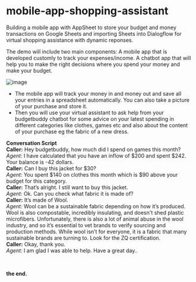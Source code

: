 # mobile-app-shopping-assistant
Building a mobile app with AppSheet to store your budget and money transactions on Google Sheets and importing Sheets into Dialogflow for virtual shopping assistance with dynamic reponses.

The demo will include two main components:
A mobile app that is developed customly to track your expenses/income.
A chatbot app that will help you to make the right decisions where you spend your money and make your budget.

![image](https://user-images.githubusercontent.com/10263373/113988037-f033ee80-9846-11eb-90a0-ea945290886f.png)
* The mobile app will track your money in and money out and save all your entries in a spreadsheet automatically. You can also take a picture of your purchase and store it. 
* Then you will use your virtual assistant to ask help from your budgetbuddy chatbot for some advice on your latest spending in different categories like clothes, games etc and also about the content of your purchase eg the fabric of a new dress.

**Conversation Script** </br>
**Caller:**	Hey budgetbuddy, how much did I spend on games this month? </br>
_Agent:_ 	I have calculated that you have an inflow of  $200 and spent $242. Your 
balance is -42 dollars.  </br>
**Caller:** 	Can I buy this jacket for $30? </br>
_Agent:_	You  spent $140 on clothes this month which is $90 above your
budget for this category.  </br>
**Caller:** 	That’s alright. I still want to buy this jacket. </br>
_Agent:_ 	Ok. Can you check what fabric it is made of?  </br>
**Caller:** 	It’s made of Wool. </br>
_Agent:_ 	Wool can be a sustainable fabric depending on how it’s produced. </br>
Wool is also compostable, incredibly insulating, and doesn't shed plastic microfibers. Unfortunately, there is also a lot of animal abuse in the wool industry, and so it’s essential to vet brands to verify sourcing and production methods. While wool isn’t for everyone, it is a fabric that many sustainable brands are turning to. Look for the ZQ certification. </br>
**Caller:** 	Okay, thank you. </br>
_Agent:_ 	I am glad I was able to help. Have a great day.. </br>

</br>

**the end.**

